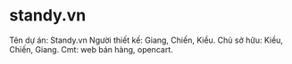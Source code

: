 standy.vn
=========
Tên dự án: Standy.vn
Người thiết kế: Giang, Chiến, Kiều.
Chủ sở hữu: Kiều, Chiến, Giang.
Cmt: web bán hàng, opencart.
